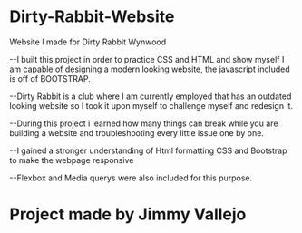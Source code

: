 # Dirty-Rabbit-Website
Website I made for Dirty Rabbit Wynwood

--I built this project in order to practice CSS and HTML and show myself
I am capable of designing a modern looking website, the javascript included is off of BOOTSTRAP.

--Dirty Rabbit is a club where I am currently employed that has an outdated looking website
so I took it upon myself to challenge myself and redesign it.

--During this project i learned how many things can break while you are building a  website
and troubleshooting every little issue one by one. 

--I gained a stronger understanding of Html formatting CSS and Bootstrap to make the webpage responsive

--Flexbox and Media querys were also included for this purpose.

# Project made by Jimmy Vallejo
